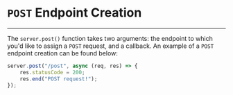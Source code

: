 # `POST` Endpoint Creation

---
The `server.post()` function takes two arguments: the endpoint to which you'd like to assign a `POST` request, and a callback. An example of a `POST` endpoint creation can be found below:<br>
```js
server.post("/post", async (req, res) => {
    res.statusCode = 200;
    res.end("POST request!");
});
```